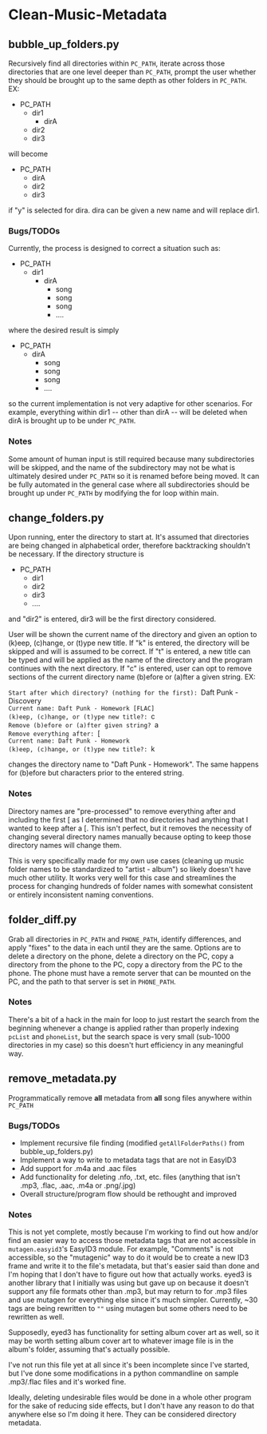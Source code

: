 ﻿# Clean-Music-Metadata


## bubble_up_folders.py

Recursively find all directories within `PC_PATH`, iterate across those directories that are one level deeper than `PC_PATH`, prompt the user whether they should be brought up to the same depth as other folders in `PC_PATH`. EX:

* PC_PATH  
    *  dir1  
        *  dirA
    *  dir2  
    *  dir3  

will become

* PC_PATH  
    *  dirA  
    *  dir2  
    *  dir3  

if "y" is selected for dira. dira can be given a new name and will replace dir1.

### Bugs/TODOs

Currently, the process is designed to correct a situation such as:

* PC_PATH
    * dir1
        * dirA
            * song
            * song
            * song
            * ....

where the desired result is simply

* PC_PATH
    * dirA
        * song
        * song
        * song
        * ....

so the current implementation is not very adaptive for other scenarios. For example, everything within dir1 -- other than dirA -- will be deleted when dirA is brought up to be under `PC_PATH`.

### Notes

Some amount of human input is still required because many subdirectories will be skipped, and the name of the subdirectory may not be what is ultimately desired under `PC_PATH` so it is renamed before being moved. It can be fully automated in the general case where all subdirectories should be brought up under `PC_PATH` by modifying the for loop within main.


## change_folders.py

Upon running, enter the directory to start at. It's assumed that directories are being changed in alphabetical order, therefore backtracking shouldn't be necessary. If the directory structure is

* PC_PATH  
    *  dir1  
    *  dir2  
    *  dir3 
    *  ....

and "dir2" is entered, dir3 will be the first directory considered.

User will be shown the current name of the directory and given an option to (k)eep, (c)hange, or (t)ype new title. If "k" is entered, the directory will be skipped and will is assumed to be correct. If "t" is entered, a new title can be typed and will be applied as the name of the directory and the program continues with the next directory. If "c" is entered, user can opt to remove sections of the current directory name (b)efore or (a)fter a given string. EX:

`Start after which directory? (nothing for the first): `Daft Punk - Discovery  
`Current name: Daft Punk - Homework [FLAC]`    
`(k)eep, (c)hange, or (t)ype new title?: `c  
`Remove (b)efore or (a)fter given string? `a  
`Remove everything after: `\[  
`Current name: Daft Punk - Homework`  
`(k)eep, (c)hange, or (t)ype new title?: `k  

changes the directory name to "Daft Punk - Homework". The same happens for (b)efore but characters prior to the entered string.

### Notes

Directory names are "pre-processed" to remove everything after and including the first \[ as I determined that no directories had anything that I wanted to keep after a \[. This isn't perfect, but it removes the necessity of changing several directory names manually because opting to keep those directory names will change them.

This is very specifically made for my own use cases (cleaning up music folder names to be standardized to "artist - album") so likely doesn't have much other utility. It works very well for this case and streamlines the process for changing hundreds of folder names with somewhat consistent or entirely inconsistent naming conventions.


## folder_diff.py

Grab all directories in `PC_PATH` and `PHONE_PATH`, identify differences, and apply "fixes" to the data in each until they are the same. Options are to delete a directory on the phone, delete a directory on the PC, copy a directory from the phone to the PC, copy a directory from the PC to the phone. The phone must have a remote server that can be mounted on the PC, and the path to that server is set in `PHONE_PATH`.

### Notes

There's a bit of a hack in the main for loop to just restart the search from the beginning whenever a change is applied rather than properly indexing `pcList` and `phoneList`, but the search space is very small (sub-1000 directories in my case) so this doesn't hurt efficiency in any meaningful way.


## remove_metadata.py

Programmatically remove **all** metadata from **all** song files anywhere within `PC_PATH`

### Bugs/TODOs

* Implement recursive file finding (modified `getAllFolderPaths()` from bubble_up_folders.py)
* Implement a way to write to metadata tags that are not in EasyID3
* Add support for .m4a and .aac files
* Add functionality for deleting .nfo, .txt, etc. files (anything that isn't .mp3, .flac, .aac, .m4a or .png/.jpg)
* Overall structure/program flow should be rethought and improved

### Notes

This is not yet complete, mostly because I'm working to find out how and/or find an easier way to access those metadata tags that are not accessible in `mutagen.easyid3`'s EasyID3 module. For example, "Comments" is not accessible, so the "mutagenic" way to do it would be to create a new ID3 frame and write it to the file's metadata, but that's easier said than done and I'm hoping that I don't have to figure out how that actually works. eyed3 is another library that I initially was using but gave up on because it doesn't support any file formats other than .mp3, but may return to for .mp3 files and use mutagen for everything else since it's much simpler. Currently, ~30 tags are being rewritten to `""` using mutagen but some others need to be rewritten as well. 

Supposedly, eyed3 has functionality for setting album cover art as well, so it may be worth setting album cover art to whatever image file is in the album's folder, assuming that's actually possible. 

I've not run this file yet at all since it's been incomplete since I've started, but I've done some modifications in a python commandline on sample .mp3/.flac files and it's worked fine. 

Ideally, deleting undesirable files would be done in a whole other program for the sake of reducing side effects, but I don't have any reason to do that anywhere else so I'm doing it here. They can be considered directory metadata. 
